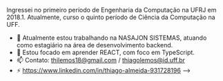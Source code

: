 Ingressei no primeiro período de Engenharia da Computação na UFRJ em 2018.1. Atualmente, curso o quinto período de Ciência da Computação na UFF.

- 🔭 Atualmente estou trabalhando na NASAJON SISTEMAS, atuando como estagiário na área de desenvolvimento backend.
- 🌱 Estou focado em aprender REACT, com foco em TypeScript. 
- 📫 Contato: thilemos18@gmail.com / thiagolemos@id.uff.br
- ⚡ https://www.linkedin.com/in/thiago-almeida-931728196
-->
